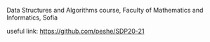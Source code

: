Data Structures and Algorithms course, Faculty of Mathematics and Informatics, Sofia

useful link: https://github.com/peshe/SDP20-21
